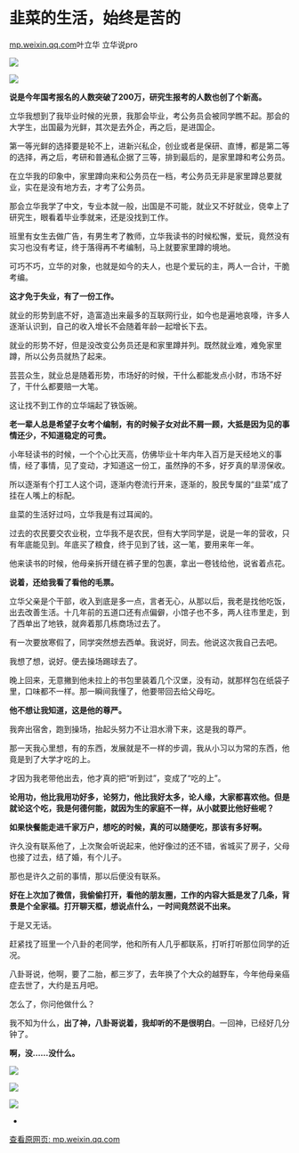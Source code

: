 # 韭菜的生活，始终是苦的

[mp.weixin.qq.com](http://mp.weixin.qq.com/s?__biz=MzIzMzYwMjIzNA==&mid=2247489605&idx=1&sn=dd0e6a6d7da3faf0182c4425d0c087fc&chksm=e8827590dff5fc867602000dad33ba4277c6ae937b239afce2bb7dae04cca93153e91a2a3c28&mpshare=1&scene=1&srcid=1202nMCDZAy2CQ4NPUpluAqp&sharer_sharetime=1638460635907&sharer_shareid=b7c991d3cd23094f535ad602a652c37b#rd)叶立华 立华说pro

![](https://cubox.pro/c/filters:no_upscale()?imageUrl=https%3A%2F%2Fmmbiz.qpic.cn%2Fmmbiz_jpg%2FPBMm1WoWacycqQDpKTdj7IG4dic7yjpwrO9O3d1ZBBo4dhat40YPiaV1C6FUBz1tBSFJoOBYLqln04pLUAqajoKg%2F640%3Fwx_fmt%3Djpeg)

![](https://image.cubox.pro/article/2021072307292393015/75520.jpg)

**说是今年国考报名的人数突破了200万，研究生报考的人数也创了个新高。**

立华我想到了我毕业时候的光景，我那会毕业，考公务员会被同学瞧不起。那会的大学生，出国最为光鲜，其次是去外企，再之后，是进国企。

第一等光鲜的选择要是轮不上，进新兴私企，创业或者是保研、直博，都是第二等的选择，再之后，考研和普通私企据了三等，排到最后的，是家里蹲和考公务员。

在立华我的印象中，家里蹲向来和公务员在一档，考公务员无非是家里蹲总要就业，实在是没有地方去，才考了公务员。

那会立华我学了中文，专业本就一般，出国是不可能，就业又不好就业，侥幸上了研究生，眼看着毕业季就来，还是没找到工作。

班里有女生去做广告，有男生考了教师，立华我读书的时候松懈，爱玩，竟然没有实习也没有考证，终于落得再不考编制，马上就要家里蹲的境地。

可巧不巧，立华的对象，也就是如今的夫人，也是个爱玩的主，两人一合计，干脆考编。

**这才免于失业，有了一份工作。**

就业的形势到底不好，造富造出来最多的互联网行业，如今也是遍地哀嚎，许多人逐渐认识到，自己的收入增长不会随着年龄一起增长下去。

就业的形势不好，但是没改变公务员还是和家里蹲并列。既然就业难，难免家里蹲，所以公务员就热了起来。

芸芸众生，就业总是随着形势，市场好的时候，干什么都能发点小财，市场不好了，干什么都要赔一大笔。

这让找不到工作的立华端起了铁饭碗。

**老一辈人总是希望子女考个编制，有的时候子女对此不屑一顾，大抵是因为见的事情还少，不知道稳定的可贵。**

小年轻读书的时候，一个个心比天高，仿佛毕业十年内年入百万是天经地义的事情，经了事情，见了变动，才知道这一份工，虽然挣的不多，好歹真的旱涝保收。

所以逐渐有个打工人这个词，逐渐内卷流行开来，逐渐的，股民专属的“韭菜”成了挂在人嘴上的标配。

韭菜的生活好过吗，立华我是有过耳闻的。

过去的农民要交农业税，立华我不是农民，但有大学同学是，说是一年的营收，只有年底能见到。年底买了粮食，终于见到了钱，这一笔，要用来年一年。

他来读书的时候，他母亲拆开缝在裤子里的包裹，拿出一卷钱给他，说省着点花。

**说着，还给我看了看他的毛票。**

立华父亲是个干部，收入到底是多一点，言者无心，从那以后，我老是找他吃饭，出去改善生活。十几年前的五道口还有点偏僻，小馆子也不多，两人往市里走，到了西单出了地铁，就奔着那几栋商场过去了。

有一次要放寒假了，同学突然想去西单。我说好，同去。他说这次我自己去吧。

我想了想，说好。便去操场踢球去了。

晚上回来，无意撇到他未拉上的书包里装着几个汉堡，没有动，就那样包在纸袋子里，口味都不一样。那一瞬间我懂了，他要带回去给父母吃。

**他不想让我知道，这是他的尊严。**

我奔出宿舍，跑到操场，抬起头努力不让泪水滑下来，这是我的尊严。

那一天我心里想，有的东西，发展就是不一样的步调，我从小习以为常的东西，他竟是到了大学才吃的上。

才因为我老带他出去，他才真的把“听到过”，变成了“吃的上”。

**论用功，他比我用功好多，论努力，他比我好太多，论人缘，大家都喜欢他。但是就论这个吃，我是何德何能，就因为生的家庭不一样，从小就要比他好些呢？**

**如果快餐能走进千家万户，想吃的时候，真的可以随便吃，那该有多好啊。**

许久没有联系他了，上次聚会听说起来，他好像过的还不错，省城买了房子，父母也接了过去，结了婚，有个儿子。

那也是许久之前的事情，那以后便没有联系。

**好在上次加了微信，我偷偷打开，看他的朋友圈，工作的内容大抵是发了几条，背景是个全家福。打开聊天框，想说点什么，一时间竟然说不出来。**

于是又无话。

赶紧找了班里一个八卦的老同学，他和所有人几乎都联系，打听打听那位同学的近况。

八卦哥说，他啊，要了二胎，都三岁了，去年换了个大众的越野车，今年他母亲癌症去世了，大约是五月吧。

怎么了，你问他做什么？

我不知为什么，**出了神，八卦哥说着，我却听的不是很明白**。一回神，已经好几分钟了。

**啊，没……没什么。**

![](https://image.cubox.pro/article/2021072307292363263/43387.jpg)

[![](https://cubox.pro/c/filters:no_upscale()?imageUrl=https%3A%2F%2Fmmbiz.qpic.cn%2Fmmbiz_jpg%2FPBMm1WoWacycqQDpKTdj7IG4dic7yjpwrib4IJ8WVib73We36Wvf1ZLN26uXiaaHatePbLAxy3Uz14KxJOPicw6Pibxg%2F640%3Fwx_fmt%3Djpeg)](http://mp.weixin.qq.com/s?__biz=MzIzMzYwMjIzNA==&mid=2247489591&idx=2&sn=8ebd1ae85965d4be6db15182fd086ae4&chksm=e88275e2dff5fcf4c76ecdc0add26022477865c05508419d6d8eec75939b8190a8cd9c151089&scene=21#wechat_redirect)

[![](https://cubox.pro/c/filters:no_upscale()?imageUrl=https%3A%2F%2Fmmbiz.qpic.cn%2Fmmbiz_jpg%2FPBMm1WoWaczdZFZ06zaOn4ibt5fJhYGOuzVaE0ZkliaGrj6Hjf6zPWOuJ4zodB42hjoAia6ricRNrtr6Ye9cCokh5A%2F640%3Fwx_fmt%3Djpeg)](http://mp.weixin.qq.com/s?__biz=MzIzMzYwMjIzNA==&mid=2247489589&idx=1&sn=aa596bb348d7647a2f9163ceee63e91a&chksm=e88275e0dff5fcf6054e700340ec3fb37792b66d52c3ea8d4a8d489d0c8669f1302ac7c6d444&scene=21#wechat_redirect)

-

[查看原网页: mp.weixin.qq.com](http://mp.weixin.qq.com/s?__biz=MzIzMzYwMjIzNA==&mid=2247489605&idx=1&sn=dd0e6a6d7da3faf0182c4425d0c087fc&chksm=e8827590dff5fc867602000dad33ba4277c6ae937b239afce2bb7dae04cca93153e91a2a3c28&mpshare=1&scene=1&srcid=1202nMCDZAy2CQ4NPUpluAqp&sharer_sharetime=1638460635907&sharer_shareid=b7c991d3cd23094f535ad602a652c37b#rd)